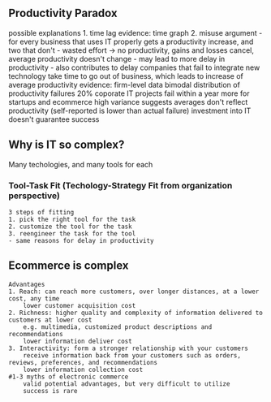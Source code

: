 ## Productivity Paradox
possible explanations
	1. time lag
		evidence: time graph
	2. misuse argument
		- for every business that uses IT properly gets a productivity increase, and two that don't
		- wasted effort -> no productivity, gains and losses cancel, average productivity doesn't change
		- may lead to more delay in productivity
		- also contributes to delay
			companies that fail to integrate new technology take time to go out of business, which leads to increase of average productivity
		evidence:
			firm-level data
				bimodal distribution of productivity
			failures
				20% coporate IT projects fail within a year
				more for startups and ecommerce
				high variance suggests averages don't reflect productivity (self-reported is lower than actual failure)
	investment into IT doesn't guarantee success

## Why is IT so complex?
Many techologies, and many tools for each

### Tool-Task Fit (Techology-Strategy Fit from organization perspective)
	3 steps of fitting
	1. pick the right tool for the task
	2. customize the tool for the task
	3. reengineer the task for the tool
	- same reasons for delay in productivity
## Ecommerce is complex
	Advantages
	1. Reach: can reach more customers, over longer distances, at a lower cost, any time
		lower customer acquisition cost
	2. Richness: higher quality and complexity of information delivered to customers at lower cost
		e.g. multimedia, customized product descriptions and recommendations
		lower information deliver cost
	3. Interactivity: form a stronger relationship with your customers
		receive information back from your customers such as orders, reviews, preferences, and recommendations
		lower information collection cost
	#1-3 myths of electronic commerce
		valid potential advantages, but very difficult to utilize
		success is rare